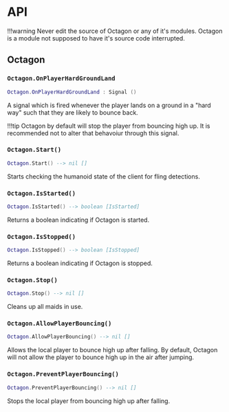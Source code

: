 # API

!!!warning
    Never edit the source of Octagon or any of it's modules. Octagon is a module not supposed to have it's source code interrupted.

## Octagon

### `Octagon.OnPlayerHardGroundLand`

```lua
Octagon.OnPlayerHardGroundLand : Signal ()
```

A signal which is fired whenever the player lands on a ground in a "hard way" such that they are likely to bounce back. 

!!!tip
    Octagon by default will stop the player from bouncing high up. It is recommended not to
    alter that behavoiur through this signal.

### `Octagon.Start()`

```lua 
Octagon.Start() --> nil []
```

Starts checking the humanoid state of the client for fling detections.

### `Octagon.IsStarted()`

```lua
Octagon.IsStarted() --> boolean [IsStarted]
```

Returns a boolean indicating if Octagon is started.

### `Octagon.IsStopped()`

```lua
Octagon.IsStopped() --> boolean [IsStopped]
```

Returns a boolean indicating if Octagon is stopped.

### `Octagon.Stop()`

```lua
Octagon.Stop() --> nil []
```

Cleans up all maids in use.

### `Octagon.AllowPlayerBouncing()`

```lua
Octagon.AllowPlayerBouncing() --> nil []
```

Allows the local player to bounce high up after falling. By default, Octagon will not allow the player to bounce high up in the air after jumping.

### `Octagon.PreventPlayerBouncing()`

```lua
Octagon.PreventPlayerBouncing() --> nil []
```

Stops the local player from bouncing high up after falling.